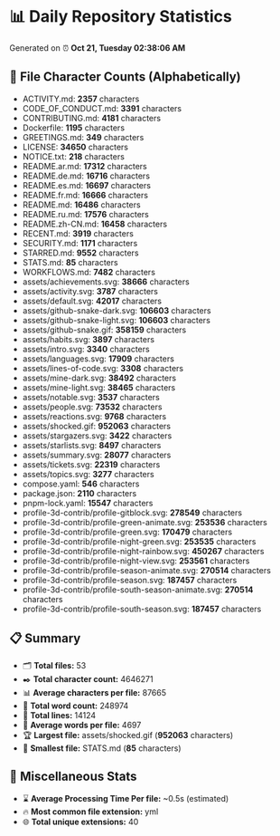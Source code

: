 # 📊 Daily Repository Statistics
Generated on ⏰ **Oct 21, Tuesday 02:38:06 AM**

## 📂 File Character Counts (Alphabetically)
- ACTIVITY.md: **2357** characters
- CODE_OF_CONDUCT.md: **3391** characters
- CONTRIBUTING.md: **4181** characters
- Dockerfile: **1195** characters
- GREETINGS.md: **349** characters
- LICENSE: **34650** characters
- NOTICE.txt: **218** characters
- README.ar.md: **17312** characters
- README.de.md: **16716** characters
- README.es.md: **16697** characters
- README.fr.md: **16666** characters
- README.md: **16486** characters
- README.ru.md: **17576** characters
- README.zh-CN.md: **16458** characters
- RECENT.md: **3919** characters
- SECURITY.md: **1171** characters
- STARRED.md: **9552** characters
- STATS.md: **85** characters
- WORKFLOWS.md: **7482** characters
- assets/achievements.svg: **38666** characters
- assets/activity.svg: **3787** characters
- assets/default.svg: **42017** characters
- assets/github-snake-dark.svg: **106603** characters
- assets/github-snake-light.svg: **106603** characters
- assets/github-snake.gif: **358159** characters
- assets/habits.svg: **3897** characters
- assets/intro.svg: **3340** characters
- assets/languages.svg: **17909** characters
- assets/lines-of-code.svg: **3308** characters
- assets/mine-dark.svg: **38492** characters
- assets/mine-light.svg: **38465** characters
- assets/notable.svg: **3537** characters
- assets/people.svg: **73532** characters
- assets/reactions.svg: **9768** characters
- assets/shocked.gif: **952063** characters
- assets/stargazers.svg: **3422** characters
- assets/starlists.svg: **8497** characters
- assets/summary.svg: **28077** characters
- assets/tickets.svg: **22319** characters
- assets/topics.svg: **3277** characters
- compose.yaml: **546** characters
- package.json: **2110** characters
- pnpm-lock.yaml: **15547** characters
- profile-3d-contrib/profile-gitblock.svg: **278549** characters
- profile-3d-contrib/profile-green-animate.svg: **253536** characters
- profile-3d-contrib/profile-green.svg: **170479** characters
- profile-3d-contrib/profile-night-green.svg: **253535** characters
- profile-3d-contrib/profile-night-rainbow.svg: **450267** characters
- profile-3d-contrib/profile-night-view.svg: **253561** characters
- profile-3d-contrib/profile-season-animate.svg: **270514** characters
- profile-3d-contrib/profile-season.svg: **187457** characters
- profile-3d-contrib/profile-south-season-animate.svg: **270514** characters
- profile-3d-contrib/profile-south-season.svg: **187457** characters

## 📋 Summary
- 🗂️ **Total files:** 53
- ✒️ **Total character count:** 4646271
- 📊 **Average characters per file:** 87665
- 📝 **Total word count:** 248974
- 🧾 **Total lines:** 14124
- 📐 **Average words per file:** 4697
- 🏆 **Largest file:** assets/shocked.gif (**952063** characters)
- 🥉 **Smallest file:** STATS.md (**85** characters)

## 🌟 Miscellaneous Stats
- ⌛ **Average Processing Time Per file:** ~0.5s (estimated)
- 🔥 **Most common file extension:** yml
- 🌐 **Total unique extensions:** 40
